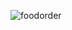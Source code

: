 ![foodorder](https://github.com/meliserban/food-order-react/assets/115101039/89c631d1-e55c-49da-8238-26b5fccead19)

